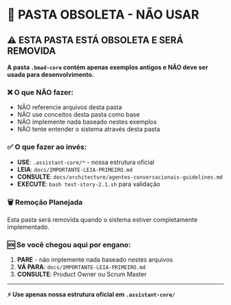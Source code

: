 # 🚨 PASTA OBSOLETA - NÃO USAR

## ⚠️ ESTA PASTA ESTÁ OBSOLETA E SERÁ REMOVIDA

**A pasta `.bmad-core` contém apenas exemplos antigos e NÃO deve ser usada para desenvolvimento.**

### ❌ O que NÃO fazer:
- NÃO referencie arquivos desta pasta
- NÃO use conceitos desta pasta como base
- NÃO implemente nada baseado nestes exemplos
- NÃO tente entender o sistema através desta pasta

### ✅ O que fazer ao invés:
- **USE**: `.assistant-core/*` - nossa estrutura oficial
- **LEIA**: `docs/IMPORTANTE-LEIA-PRIMEIRO.md`
- **CONSULTE**: `docs/architecture/agentes-conversacionais-guidelines.md`
- **EXECUTE**: `bash test-story-2.1.sh` para validação

### 🗑️ Remoção Planejada
Esta pasta será removida quando o sistema estiver completamente implementado.

### 🆘 Se você chegou aqui por engano:
1. **PARE** - não implemente nada baseado nestes arquivos
2. **VÁ PARA**: `docs/IMPORTANTE-LEIA-PRIMEIRO.md`
3. **CONSULTE**: Product Owner ou Scrum Master

---

**⚡ Use apenas nossa estrutura oficial em `.assistant-core/`**